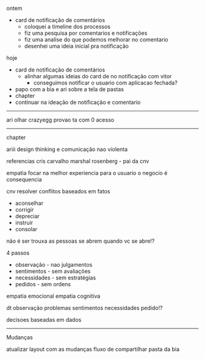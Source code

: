 ontem
- card de notificação de comentários
	- coloquei a timeline dos processos
	- fiz uma pesquisa por comentarios e notificações
	- fiz uma analise do que podemos melhorar no comentario
	- desenhei uma ideia inicial pra notificação

hoje
- card de notificação de comentários
	- alinhar algumas ideias do card de no notificação com vitor
		- conseguimos notificar o usuario com aplicacao fechada?
- papo com a bia e ari sobre a tela de pastas
- chapter
- continuar na ideação de notificação e comentario
 ---

ari
olhar crazyegg provao
ta com 0 acesso

---

chapter

ariii
design thinking e comunicação nao violenta

referencias
cris carvalho
marshal rosenberg - pai da cnv

empatia
focar na melhor experiencia para o usuario
o negocio é consequencia

cnv
resolver conflitos baseados em fatos
- aconselhar
- corrigir
- depreciar
- instruir
- consolar

não é ser trouxa
as pessoas se abrem quando vc se abre!?

4 passos
- observação - nao julgamentos
- sentimentos - sem avaliações
- necessidades - sem estratégias
- pedidos - sem ordens

empatia emocional
empatia cognitiva

dt
observação
problemas
sentimentos
necessidades
pedido!?

decisoes baseadas em dados

---

Mudanças

atualizar layout com as mudanças fluxo de compartilhar pasta da bia
